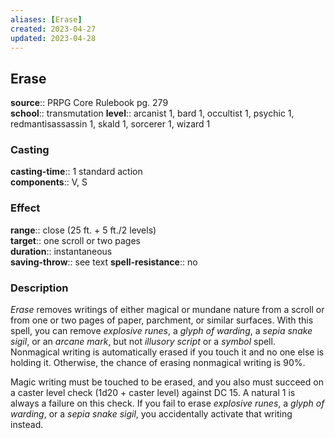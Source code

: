 ```yaml
---
aliases: [Erase]
created: 2023-04-27
updated: 2023-04-28
---
```


## Erase

**source**:: PRPG Core Rulebook pg. 279  
**school**:: transmutation
**level**:: arcanist 1, bard 1, occultist 1, psychic 1, redmantisassassin 1, skald 1, sorcerer 1, wizard 1

### Casting

**casting-time**:: 1 standard action  
**components**:: V, S

### Effect

**range**:: close (25 ft. + 5 ft./2 levels)  
**target**:: one scroll or two pages  
**duration**:: instantaneous  
**saving-throw**:: see text
**spell-resistance**:: no

### Description

*Erase* removes writings of either magical or mundane nature from a scroll or from one or two pages of paper, parchment, or similar surfaces. With this spell, you can remove *explosive runes*, a *glyph of warding*, a *sepia snake sigil*, or an *arcane mark*, but not *illusory script* or a *symbol* spell. Nonmagical writing is automatically erased if you touch it and no one else is holding it. Otherwise, the chance of erasing nonmagical writing is 90%.  
  
Magic writing must be touched to be erased, and you also must succeed on a caster level check (1d20 + caster level) against DC 15. A natural 1 is always a failure on this check. If you fail to erase *explosive runes*, a *glyph of warding*, or a *sepia snake sigil*, you accidentally activate that writing instead.
